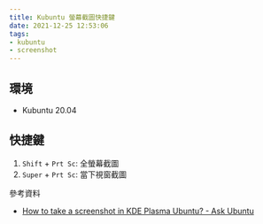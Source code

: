 ```yaml
---
title: Kubuntu 螢幕截圖快捷鍵
date: 2021-12-25 12:53:06
tags:
- kubuntu
- screenshot
---
```


## 環境
- Kubuntu 20.04

## 快捷鍵
1. `Shift` + `Prt Sc`: 全螢幕截圖
2. `Super` + `Prt Sc`: 當下視窗截圖

參考資料
- [How to take a screenshot in KDE Plasma Ubuntu? - Ask Ubuntu](https://askubuntu.com/a/1278519)
